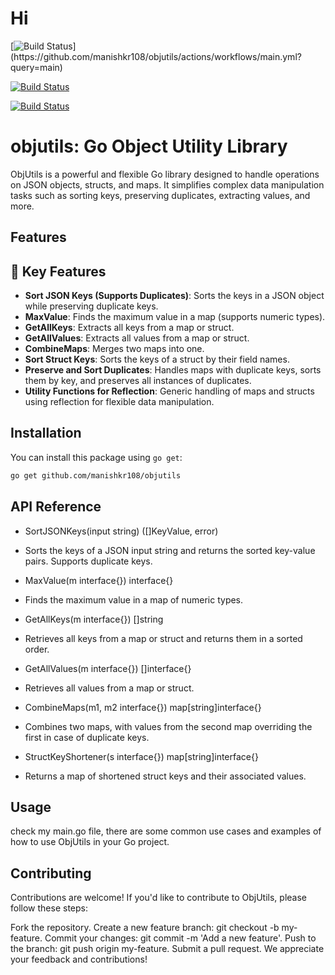 # Hi 

[![Build Status]([https://github.com/manishkr108/objutils/actions/workflows/curl](https://github.com/manishkr108/objutils/blob/main/.github/workflows/main.yml)/badge.svg?branch=main)](https://github.com/manishkr108/objutils/actions/workflows/main.yml?query=main)

[![Build Status](https://github.com/manishkr108/objutils/actions/workflows/tests.yaml/badge.svg?branch=main)](https://github.com/manishkr108/objutils/actions/workflows/tests.yaml?query=main)

[![Build Status](https://github.com/manishkr108/objutils/actions/workflows/main.yml/badge.svg?branch=main)](https://github.com/manishkr108/objutils/actions/workflows/main.yml?query=branch%3Amain)



# objutils: Go Object Utility Library

ObjUtils is a powerful and flexible Go library designed to handle operations on JSON objects, structs, and maps. It simplifies complex data manipulation tasks such as sorting keys, preserving duplicates, extracting values, and more.

## Features
## 🚀 Key Features
- **Sort JSON Keys (Supports Duplicates)**: Sorts the keys in a JSON object while preserving duplicate keys.
- **MaxValue**: Finds the maximum value in a map (supports numeric types).
- **GetAllKeys**: Extracts all keys from a map or struct.
- **GetAllValues**: Extracts all values from a map or struct.
- **CombineMaps**: Merges two maps into one.
- **Sort Struct Keys**: Sorts the keys of a struct by their field names.
- **Preserve and Sort Duplicates**: Handles maps with duplicate keys, sorts them by key, and preserves all instances of duplicates.
- **Utility Functions for Reflection**: Generic handling of maps and structs using reflection for flexible data manipulation.
## Installation

You can install this package using `go get`:

```bash
go get github.com/manishkr108/objutils
```


## API Reference
- SortJSONKeys(input string) ([]KeyValue, error)
- Sorts the keys of a JSON input string and returns the sorted key-value pairs. Supports duplicate keys.

- MaxValue(m interface{}) interface{}
- Finds the maximum value in a map of numeric types.

- GetAllKeys(m interface{}) []string
- Retrieves all keys from a map or struct and returns them in a sorted order.

- GetAllValues(m interface{}) []interface{}
- Retrieves all values from a map or struct.

- CombineMaps(m1, m2 interface{}) map[string]interface{}
- Combines two maps, with values from the second map overriding the first in case of duplicate keys.

- StructKeyShortener(s interface{}) map[string]interface{}
- Returns a map of shortened struct keys and their associated values.

## Usage
check my main.go file, there are some common use cases and examples of how to use ObjUtils in your Go project.


## Contributing
Contributions are welcome! If you'd like to contribute to ObjUtils, please follow these steps:

Fork the repository.
Create a new feature branch: git checkout -b my-feature.
Commit your changes: git commit -m 'Add a new feature'.
Push to the branch: git push origin my-feature.
Submit a pull request.
We appreciate your feedback and contributions!

